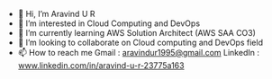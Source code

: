 - 👋 Hi, I’m Aravind U R
- 👀 I’m interested in Cloud Computing and DevOps
- 🌱 I’m currently learning AWS Solution Architect (AWS SAA CO3)
- 💞️ I’m looking to collaborate on Cloud computing and DevOps field 
- 📫 How to reach me
  Gmail : aravindur1995@gmail.com
  LinkedIn : www.linkedin.com/in/aravind-u-r-23775a163


<!---
cloud-aravind/cloud-aravind is a ✨ special ✨ repository because its `README.md` (this file) appears on your GitHub profile.
You can click the Preview link to take a look at your changes.
--->
